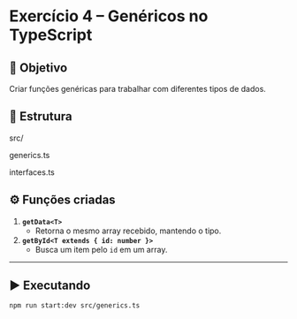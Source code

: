 # Exercício 4 – Genéricos no TypeScript

## 📌 Objetivo
Criar funções genéricas para trabalhar com diferentes tipos de dados.


## 📂 Estrutura
src/

generics.ts

interfaces.ts


## ⚙️ Funções criadas
1. **`getData<T>`**
   - Retorna o mesmo array recebido, mantendo o tipo.
2. **`getById<T extends { id: number }>`**
   - Busca um item pelo `id` em um array.

---

## ▶️ Executando
```bash
npm run start:dev src/generics.ts